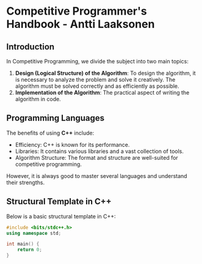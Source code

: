 # Competitive Programmer's Handbook - Antti Laaksonen

## Introduction

In Competitive Programming, we divide the subject into two main topics:
1. **Design (Logical Structure) of the Algorithm**: To design the algorithm, it is necessary to analyze the problem and solve it creatively. The algorithm must be solved correctly and as efficiently as possible.
2. **Implementation of the Algorithm**: The practical aspect of writing the algorithm in code.

## Programming Languages

The benefits of using **C++** include:
- Efficiency: C++ is known for its performance.
- Libraries: It contains various libraries and a vast collection of tools.
- Algorithm Structure: The format and structure are well-suited for competitive programming.

However, it is always good to master several languages and understand their strengths.

## Structural Template in C++

Below is a basic structural template in C++:

```cpp
#include <bits/stdc++.h>
using namespace std;

int main() {
    return 0;
}
